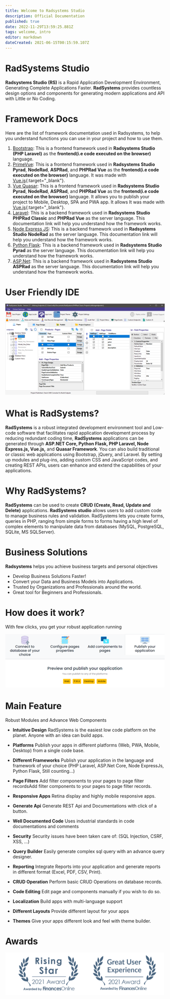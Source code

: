 ```yaml
---
title: Welcome to Radsystems Studio
description: Official Documentation
published: true
date: 2022-11-29T13:59:25.881Z
tags: welcome, intro
editor: markdown
dateCreated: 2021-06-15T00:15:59.107Z
---
```


# RadSystems Studio

**Radsystems Studio (RS)** is a Rapid Application Development Environment, Generating Complete Applications Faster. **RadSystems** provides countless design options and components for generating modern applications and API with Little or No Coding.

# Framework Docs
Here are the list of framework documentation used in Radsystems, to help you understand functions you can use in your project and how to use them.
1. [Bootstrap](https://getbootstrap.com/docs/4.6/getting-started/introduction/): This is a frontend framework used in **Radsystems Studio (PHP Laravel)** as the **frontend(i.e code executed on the browser)** language.
2. [PrimeVue](https://www.primefaces.org/primevue/#/): This is a frontend framework used in **Radsystems Studio Pyrad**, **NodeRad**, **ASPRad**, and **PHPRad Vue** as the **frontend(i.e code executed on the browser)** language. It was made with [Vue.js](https://vuejs.org/v2/guide/){:target="_blank"}.
3. [Vue Quasar](https://quasar.dev/): This is a frontend framework used in **Radsystems Studio Pyrad**, **NodeRad**, **ASPRad**, and **PHPRad Vue** as the **frontend(i.e code executed on the browser)** language. It allows you to publish your project to Mobile, Desktop, SPA and PWA app. It allows It was made with [Vue.js](https://vuejs.org/v2/guide/){:target="_blank"}.
4. [Laravel](https://laravel.com/docs/7.x/): This is a backend framework used in **Radsystems Studio** **PHPRad Classic** and **PHPRad Vue** as the server language. This documentation link will help you understand how the framework works.
5. [Node Express JS](https://expressjs.com/en/4x/api.html): This is a backend framework used in **Radsystems Studio** **NodeRad** as the server language. This documentation link will help you understand how the framework works.
6. [Python Flask](https://flask.palletsprojects.com/en/2.0.x/#api-reference): This is a backend framework used in **Radsystems Studio** **Pyrad** as the server language. This documentation link will help you understand how the framework works.
7. [ASP.Net](https://docs.microsoft.com/en-us/aspnet/overview): This is a backend framework used in **Radsystems Studio** **ASPRad** as the server language. This documentation link will help you understand how the framework works.


# User Friendly IDE
![sample-pages-overview.png](/sample-pages-overview.png)

# What is RadSystems?
**RadSystems** is a robust integrated development environment tool and Low-code software that facilitates rapid application development process by reducing redundant coding time, **RadSystems** applications can be generated through **ASP.NET Core, Python Flask, PHP Laravel, Node Express.js, Vue.js,** and **Quasar Framework**. You can also build traditional or classic web applications using Bootstrap, jQuery, and Laravel. By setting up modules and plug-ins, adding custom CSS and JavaScript codes, and creating REST APIs, users can enhance and extend the capabilities of your applications.

# Why RadSystems?
**RadSystems** can be used to create **CRUD (Create, Read, Update and Delete)** applications. **RadSystems studio** allows users to add custom code to manage business rules and validation. RadSystems lets you create forms, queries in PHP, ranging from simple forms to forms having a high level of complex elements to manipulate data from databases (MySQL, PostgreSQL, SQLite, MS SQLServer).

# Business Solutions
**Radsystems** helps you achieve business targets and personal objectives
- Develop Business Solutions Faster!
- Convert your Data and Business Models into Applications.
- Trusted by Organizations and Professionals around the world.
- Great tool for Beginners and Professionals.

# How does it work?
With few clicks, you get your robust application running

![1.png](/1.png)

# Main Feature
Robust Modules and Advance Web Components
- **Intuitive Design**
RadSystems is the easiest low code platform on the planet. Anyone with an idea can build apps.

- **Platforms**
Publish your apps in different platforms (Web, PWA, Mobile, Desktop) from a single code base.

- **Different Frameworks**
Publish your application in the language and framework of your choice (PHP Laravel, ASP.Net Core, Node ExpressJs, Python Flask, Still counting...)

- **Page Filters**
Add filter components to your pages to page filter recordsAdd filter components to your pages to page filter records.

- **Responsive Apps**
Retina display and highly mobile responsive apps.

- **Generate Api**
Generate REST Api and Documentations with click of a button.

- **Well Documented Code**
Uses industrial standards in code documentations and comments

- **Security**
Security issues have been taken care of: (SQL Injection, CSRF, XSS, ...)

- **Query Builder**
Easily generate complex sql query with an advance query designer.

- **Reporting**
Integrate Reports into your application and generate reports in different format (Excel, PDF, CSV, Print).

- **CRUD Operation**
Perform basic CRUD Operations on database records.

- **Code Editing**
Edit page and components manually if you wish to do so.

- **Localization**
Build apps with multi-language support

- **Different Layouts**
Provide different layout for your apps

- **Themes**
Give your apps different look and feel with theme builder.

# Awards
![screenshot_2021-08-13_233634.png](/screenshot_2021-08-13_233634.png)
